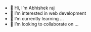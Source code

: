 - 👋 Hi, I’m Abhishek raj
- 👀 I’m interested in web development
- 🌱 I’m currently learning ...
- 💞️ I’m looking to collaborate on ...
  

<!---
abhishek20202020/abhishek20202020 is a ✨ special ✨ repository because its `README.md` (this file) appears on your GitHub profile.
You can click the Preview link to take a look at your changes.
--->
